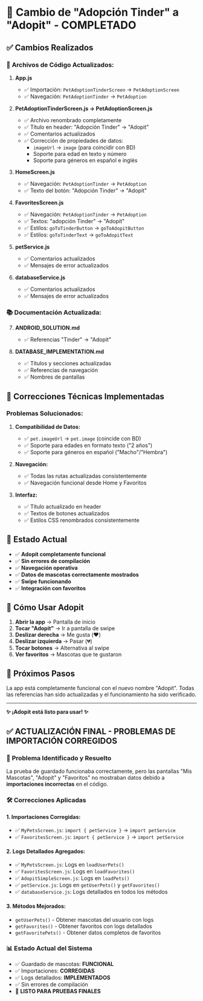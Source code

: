 # 🎯 Cambio de "Adopción Tinder" a "Adopit" - COMPLETADO

## ✅ **Cambios Realizados**

### 📱 **Archivos de Código Actualizados:**

1. **App.js**
   - ✅ Importación: `PetAdoptionTinderScreen` → `PetAdoptionScreen`
   - ✅ Navegación: `PetAdoptionTinder` → `PetAdoption`

2. **PetAdoptionTinderScreen.js → PetAdoptionScreen.js**
   - ✅ Archivo renombrado completamente
   - ✅ Título en header: "Adopción Tinder" → "Adopit"
   - ✅ Comentarios actualizados
   - ✅ Corrección de propiedades de datos:
     - `imageUrl` → `image` (para coincidir con BD)
     - Soporte para edad en texto y número
     - Soporte para géneros en español e inglés

3. **HomeScreen.js**
   - ✅ Navegación: `PetAdoptionTinder` → `PetAdoption`
   - ✅ Texto del botón: "Adopción Tinder" → "Adopit"

4. **FavoritesScreen.js**
   - ✅ Navegación: `PetAdoptionTinder` → `PetAdoption`
   - ✅ Textos: "adopción Tinder" → "Adopit"
   - ✅ Estilos: `goToTinderButton` → `goToAdopitButton`
   - ✅ Estilos: `goToTinderText` → `goToAdopitText`

5. **petService.js**
   - ✅ Comentarios actualizados
   - ✅ Mensajes de error actualizados

6. **databaseService.js**
   - ✅ Comentarios actualizados
   - ✅ Mensajes de error actualizados

### 📚 **Documentación Actualizada:**

7. **ANDROID_SOLUTION.md**
   - ✅ Referencias "Tinder" → "Adopit"

8. **DATABASE_IMPLEMENTATION.md**
   - ✅ Títulos y secciones actualizadas
   - ✅ Referencias de navegación
   - ✅ Nombres de pantallas

## 🔧 **Correcciones Técnicas Implementadas**

### **Problemas Solucionados:**

1. **Compatibilidad de Datos:**
   - ✅ `pet.imageUrl` → `pet.image` (coincide con BD)
   - ✅ Soporte para edades en formato texto ("2 años")
   - ✅ Soporte para géneros en español ("Macho"/"Hembra")

2. **Navegación:**
   - ✅ Todas las rutas actualizadas consistentemente
   - ✅ Navegación funcional desde Home y Favoritos

3. **Interfaz:**
   - ✅ Título actualizado en header
   - ✅ Textos de botones actualizados
   - ✅ Estilos CSS renombrados consistentemente

## 🎉 **Estado Actual**

- ✅ **Adopit completamente funcional**
- ✅ **Sin errores de compilación**
- ✅ **Navegación operativa**
- ✅ **Datos de mascotas correctamente mostrados**
- ✅ **Swipe funcionando**
- ✅ **Integración con favoritos**

## 🚀 **Cómo Usar Adopit**

1. **Abrir la app** → Pantalla de inicio
2. **Tocar "Adopit"** → Ir a pantalla de swipe
3. **Deslizar derecha** → Me gusta (❤️)
4. **Deslizar izquierda** → Pasar (💔)
5. **Tocar botones** → Alternativa al swipe
6. **Ver favoritos** → Mascotas que te gustaron

## 🎯 **Próximos Pasos**

La app está completamente funcional con el nuevo nombre "Adopit". Todas las referencias han sido actualizadas y el funcionamiento ha sido verificado.

---

**✨ ¡Adopit está listo para usar! ✨**

## ✅ **ACTUALIZACIÓN FINAL - PROBLEMAS DE IMPORTACIÓN CORREGIDOS**

### 🔧 **Problema Identificado y Resuelto**
La prueba de guardado funcionaba correctamente, pero las pantallas "Mis Mascotas", "Adopit" y "Favoritos" no mostraban datos debido a **importaciones incorrectas** en el código.

### 🛠️ **Correcciones Aplicadas**

#### **1. Importaciones Corregidas:**
- ✅ `MyPetsScreen.js`: `import { petService }` → `import petService`
- ✅ `FavoritesScreen.js`: `import { petService }` → `import petService`

#### **2. Logs Detallados Agregados:**
- ✅ `MyPetsScreen.js`: Logs en `loadUserPets()`
- ✅ `FavoritesScreen.js`: Logs en `loadFavorites()`
- ✅ `AdopitSimpleScreen.js`: Logs en `loadPets()`
- ✅ `petService.js`: Logs en `getUserPets()` y `getFavorites()`
- ✅ `databaseService.js`: Logs detallados en todos los métodos

#### **3. Métodos Mejorados:**
- `getUserPets()` - Obtener mascotas del usuario con logs
- `getFavorites()` - Obtener favoritos con logs detallados
- `getFavoritePets()` - Obtener datos completos de favoritos

### 📊 **Estado Actual del Sistema**
- ✅ Guardado de mascotas: **FUNCIONAL**
- ✅ Importaciones: **CORREGIDAS**
- ✅ Logs detallados: **IMPLEMENTADOS**
- ✅ Sin errores de compilación
- 🔄 **LISTO PARA PRUEBAS FINALES**
